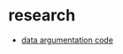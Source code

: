 # research

* [data argumentation code](https://github.com/Sith-call/2021-AI-Engineer-Training-Course)
